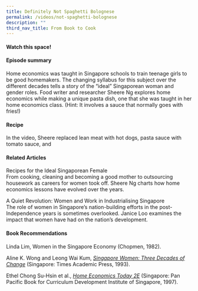 ```yaml
---
title: Definitely Not Spaghetti Bolognese
permalink: /videos/not-spaghetti-bolognese
description: ""
third_nav_title: From Book to Cook
---
```

#### Watch this space! ####


#### **Episode summary** ####
Home economics was taught in Singapore schools to train teenage girls to be good homemakers. The changing syllabus for this subject over the different decades tells a story of the “ideal” Singaporean woman and gender roles. Food writer and researcher Sheere Ng explores home economics while making a unique pasta dish, one that she was taught in her home economics class. (Hint: It involves a sauce that normally goes with fries!)

#### **Recipe**
In the video, Sheere replaced lean meat with hot dogs, pasta sauce with tomato sauce, and 


#### **Related Articles**
<a style="text-decoration: none;" href="/vol-13/issue-4/jan-mar-2018/ideal-sgporean-female"> Recipes for the Ideal Singaporean Female</a>
<br>From cooking, cleaning and becoming a good mother to outsourcing housework as careers for women took off. Sheere Ng charts how home economics lessons have evolved over the years.

<a style="text-decoration: none;" href="/vol-10/issue-2/jul-sep-2014/nation-building-women-singapore">A Quiet Revolution: Women and Work in Industrialising Singapore</a>
<br>The role of women in Singapore’s nation-building efforts in the post-Independence years is sometimes overlooked. Janice Loo examines the impact that women have had on the nation’s development.


#### **Book Recommendations**
Linda Lim, Women in the Singapore Economy (Chopmen, 1982).

Aline K. Wong and Leong Wai Kum, *[Singapore Women: Three Decades of Change](https://eservice.nlb.gov.sg/item_holding.aspx?bid=6442564)* (Singapore: Times Academic Press, 1993). 

Ethel Chong Su-Hsin et al., *[Home Economics Today 2E](https://eservice.nlb.gov.sg/itemholding.aspx?bid=8888488)* (Singapore: Pan Pacific Book for Curriculum Development Institute of Singapore, 1997). 
